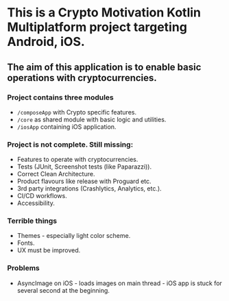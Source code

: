 # This is a Crypto Motivation Kotlin Multiplatform project targeting Android, iOS.

## The aim of this application is to enable basic operations with cryptocurrencies.

### Project contains three modules

* `/composeApp` with Crypto specific features.
* `/core` as shared module with basic logic and utilities.
* `/iosApp` containing iOS application.

### Project is not complete. Still missing:

* Features to operate with cryptocurrencies.
* Tests (JUnit, Screenshot tests (like Paparazzi)).
* Correct Clean Architecture.
* Product flavours like release with Proguard etc.
* 3rd party integrations (Crashlytics, Analytics, etc.).
* CI/CD workflows.
* Accessibility.

### Terrible things

* Themes - especially light color scheme.
* Fonts.
* UX must be improved.

### Problems

* AsyncImage on iOS - loads images on main thread - iOS app is stuck for several second at the beginning.